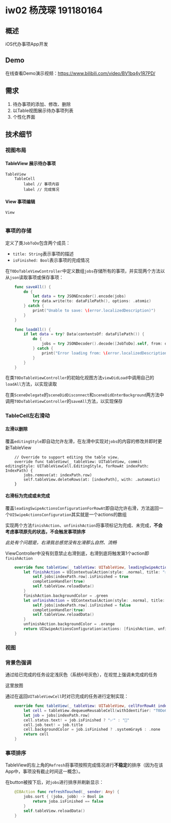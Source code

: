 # iw02 杨茂琛 191180164

## 概述

iOS代办事项App开发

## Demo

在线查看Demo演示视频：https://www.bilibili.com/video/BV1bq4y1R7PD/

## 需求

1. 待办事项的添加、修改、删除
2. 以Table视图展示待办事项列表
3. 个性化界面

## 技术细节

### 视图布局

#### TableView 展示待办事项

```
TableView
	TableCell
		label // 事项内容
		label // 完成情况
```

#### View 事项编辑

```
View
	
```



### 事项的存储

定义了类`JobToDo`包含两个成员：

- `title: String`表示事项的描述
- `isFinished: Bool`表示事项的完成情况

在`T0DoTableViewController`中定义数组`jobs`存储所有的事项，并实现两个方法以从`json`读取事项或保存事项：

```swift
    func saveAll() {
        do {
            let data = try JSONEncoder().encode(jobs)
            try data.write(to: dataFilePath(), options: .atomic)
        } catch {
            print("Unable to save: \(error.localizedDescription)")
        }
    }
    
    func loadAll() {
        if let data = try? Data(contentsOf: dataFilePath()) {
            do {
                jobs = try JSONDecoder().decode([JobToDo].self, from: data)
            } catch {
                print("Error loading from: \(error.localizedDescription)")
            }
        }
    }
```

在类`T0DoTableViewController`的初始化视图方法`viewDidLoad`中调用自己的`loadAll`方法，以实现读取

在类`SceneDelegate`的`sceneDidDisconnect`和`sceneDidEnterBackground`两方法中调用`T0DoTableViewController`的`saveAll`方法，以实现保存

### TableCell左右滑动

#### 左滑以删除

覆盖`editingStyle`即自动允许左滑，在左滑中实现对`jobs`的内容的修改并即时更新TableView

```
    // Override to support editing the table view.
    override func tableView(_ tableView: UITableView, commit editingStyle: UITableViewCell.EditingStyle, forRowAt indexPath: IndexPath) {
        jobs.remove(at: indexPath.row)
        self.tableView.deleteRows(at: [indexPath], with: .automatic)
    }
```

#### 右滑标为完成或未完成

覆盖`leadingSwipeActionsConfigurationForRowAt`即自动允许右滑，方法返回一个`UISwipeActionsConfiguration`其实就是一个actions的数组

实现两个方法`finishAction`、`unfinishAction`将事项标记为完成、未完成，**不会考虑事项原先的状态，不会触发事项排序**

*此处有个问题是，右滑我总感觉没有左滑那么自然、流畅*

ViewController中没有刻意禁止右滑到底，右滑到底将触发第1个action即`finishAction`

```swift
    override func tableView(_ tableView: UITableView, leadingSwipeActionsConfigurationForRowAt indexPath: IndexPath) -> UISwipeActionsConfiguration? {
        let finishAction = UIContextualAction(style: .normal, title: "✅") { (action, view, completionHandler) in
            self.jobs[indexPath.row].isFinished = true
            completionHandler(true)
            self.tableView.reloadData()
        }
        finishAction.backgroundColor = .green
        let unfinishAction = UIContextualAction(style: .normal, title: "🥱") { (action, view, completionHandler) in
            self.jobs[indexPath.row].isFinished = false
            completionHandler(true)
            self.tableView.reloadData()
        }
        unfinishAction.backgroundColor = .orange
        return UISwipeActionsConfiguration(actions: [finishAction, unfinishAction])
    }
```

### 视图



### 背景色强调

通过给已完成的任务设定浅灰色（系统6号灰色），在视觉上强调未完成的任务

这里放图

通过在返回`UITableViewCell`时对已完成的任务进行定制实现：

```swift
    override func tableView(_ tableView: UITableView, cellForRowAt indexPath: IndexPath) -> UITableViewCell {
        let cell = tableView.dequeueReusableCell(withIdentifier: "T0DoCell", for: indexPath) as! T0DoTableViewCell
        let job = jobs[indexPath.row]
        cell.status.text! = job.isFinished ? "✅" : "🥱"
        cell.job.text! = job.title
        cell.backgroundColor = job.isFinished ? .systemGray6 : .none
        return cell
    }
```

### 事项排序

TableView的左上角的`Refresh`将事项按照完成情况进行**不稳定**的排序（因为在该App中，事项没有截止时间这一概念）。

在button被按下后，对`jobs`进行排序并刷新显示：

```swift
    @IBAction func refreshTouched(_ sender: Any) {
        jobs.sort { (joba, jobb) -> Bool in
            return joba.isFinished == false
        }
        self.tableView.reloadData()
    }
```

